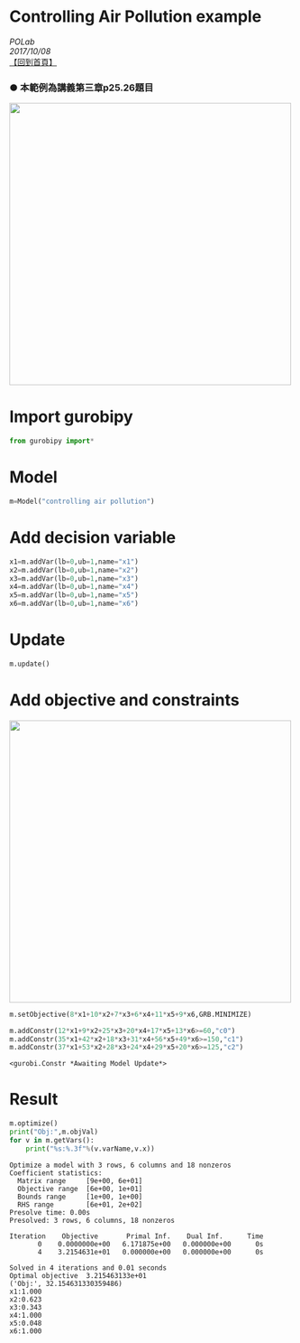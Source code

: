 # Controlling Air Pollution example

*POLab*
<br>
*2017/10/08*
<br>
[【回到首頁】](https://github.com/PO-LAB/Python-Gurobi)

### ●  本範例為講義第三章p25.26題目<br>
<img src="https://github.com/wurmen/Gurobi-Python/blob/master/python-gurobi%20%20model/picture/Controlling%20Air%20Pollution%20example/Controlling%20Air%20Pollution1.png" width="500"><br>

# Import gurobipy


```python
from gurobipy import*
```

# Model


```python
m=Model("controlling air pollution")
```

# Add decision variable


```python
x1=m.addVar(lb=0,ub=1,name="x1")
x2=m.addVar(lb=0,ub=1,name="x2")
x3=m.addVar(lb=0,ub=1,name="x3")
x4=m.addVar(lb=0,ub=1,name="x4")
x5=m.addVar(lb=0,ub=1,name="x5")
x6=m.addVar(lb=0,ub=1,name="x6")
```

# Update


```python
m.update()
```

# Add objective and constraints

<img src="https://github.com/wurmen/Gurobi-Python/blob/master/python-gurobi%20%20model/picture/Controlling%20Air%20Pollution%20example/Controlling%20Air%20Pollution1.png" width="500"><br>

```python
m.setObjective(8*x1+10*x2+7*x3+6*x4+11*x5+9*x6,GRB.MINIMIZE)

m.addConstr(12*x1+9*x2+25*x3+20*x4+17*x5+13*x6>=60,"c0")
m.addConstr(35*x1+42*x2+18*x3+31*x4+56*x5+49*x6>=150,"c1")
m.addConstr(37*x1+53*x2+28*x3+24*x4+29*x5+20*x6>=125,"c2")
```




    <gurobi.Constr *Awaiting Model Update*>



# Result


```python
m.optimize()
print("Obj:",m.objVal)
for v in m.getVars():
    print("%s:%.3f"%(v.varName,v.x))
```

    Optimize a model with 3 rows, 6 columns and 18 nonzeros
    Coefficient statistics:
      Matrix range     [9e+00, 6e+01]
      Objective range  [6e+00, 1e+01]
      Bounds range     [1e+00, 1e+00]
      RHS range        [6e+01, 2e+02]
    Presolve time: 0.00s
    Presolved: 3 rows, 6 columns, 18 nonzeros
    
    Iteration    Objective       Primal Inf.    Dual Inf.      Time
           0    0.0000000e+00   6.171875e+00   0.000000e+00      0s
           4    3.2154631e+01   0.000000e+00   0.000000e+00      0s
    
    Solved in 4 iterations and 0.01 seconds
    Optimal objective  3.215463133e+01
    ('Obj:', 32.154631330359486)
    x1:1.000
    x2:0.623
    x3:0.343
    x4:1.000
    x5:0.048
    x6:1.000
    


```python

```
